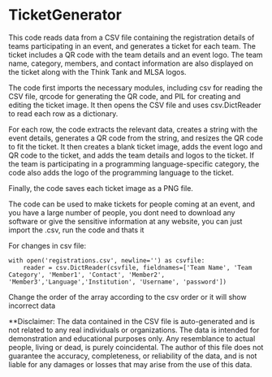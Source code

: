 # TicketGenerator


This code reads data from a CSV file containing the registration details of teams participating in an event, and generates a ticket for each team. The ticket includes a QR code with the team details and an event logo. The team name, category, members, and contact information are also displayed on the ticket along with the Think Tank and MLSA logos.

The code first imports the necessary modules, including csv for reading the CSV file, qrcode for generating the QR code, and PIL for creating and editing the ticket image. It then opens the CSV file and uses csv.DictReader to read each row as a dictionary.

For each row, the code extracts the relevant data, creates a string with the event details, generates a QR code from the string, and resizes the QR code to fit the ticket. It then creates a blank ticket image, adds the event logo and QR code to the ticket, and adds the team details and logos to the ticket. If the team is participating in a programming language-specific category, the code also adds the logo of the programming language to the ticket.

Finally, the code saves each ticket image as a PNG file.

The code can be used to make tickets for people coming at an event, and you have a large number of people, you dont need to download any software or give the sensitive information at any website, you can just import the .csv, run the code and thats it

For changes in csv file:

```
with open('registrations.csv', newline='') as csvfile:
    reader = csv.DictReader(csvfile, fieldnames=['Team Name', 'Team Category', 'Member1', 'Contact', 'Member2', 'Member3','Language','Institution', 'Username', 'password'])
```
Change the order of the array according to the csv order or it will show incorrect data


**Disclaimer: The data contained in the CSV file is auto-generated and is not related to any real individuals or organizations. The data is intended for demonstration and educational purposes only. Any resemblance to actual people, living or dead, is purely coincidental. The author of this file does not guarantee the accuracy, completeness, or reliability of the data, and is not liable for any damages or losses that may arise from the use of this data.
